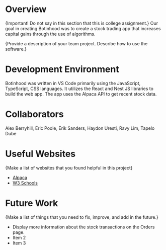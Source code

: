 # Overview

{Important! Do not say in this section that this is college assignment.}
Our goal in creating Botinhood was to create a stock trading app that increases capital gains through the use of algorithms.

{Provide a description of your team project. Describe how to use the software.}

# Development Environment

Botinhood was written in VS Code primarily using the JavaScript, TypeScript, CSS languages.
It utilizes the React and Nest JS libraries to build the web app. The app uses the Alpaca API to get recent stock data.

# Collaborators

Alex Berryhill, Eric Poole, Erik Sanders, Haydon Uresti, Ravy Lim, Tapelo Dube

# Useful Websites

{Make a list of websites that you found helpful in this project}

- [Alpaca](https://alpaca.markets/support/can-developers-enable-other-users-to-login-with-their-own-credentials)
- [W3 Schools](https://www.w3schools.com/jsref/jsref_includes_array.asp)

# Future Work

{Make a list of things that you need to fix, improve, and add in the future.}

- Display more information about the stock transactions on the Orders page.
- Item 2
- Item 3
